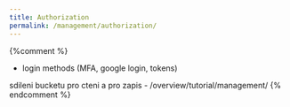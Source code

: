 ```yaml
---
title: Authorization
permalink: /management/authorization/
---
```


{%comment %}

  - login methods (MFA, google login, tokens)

sdileni bucketu pro cteni a pro zapis - /overview/tutorial/management/
{% endcomment %}

